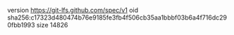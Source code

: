 version https://git-lfs.github.com/spec/v1
oid sha256:c17323d480474b76e9185fe3fb4f506cb35aa1bbbf03b6a4f716dc290fbb1993
size 14826
